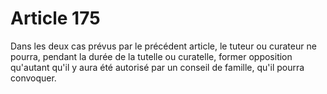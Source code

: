 # Article 175

Dans les deux cas prévus par le précédent article, le tuteur ou curateur ne pourra, pendant la durée de la tutelle ou curatelle, former opposition qu'autant qu'il y aura été autorisé par un conseil de famille, qu'il pourra convoquer.
